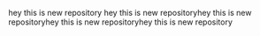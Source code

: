 hey this is new repository
hey this is new repositoryhey this is new repositoryhey this is new repositoryhey this is new repository